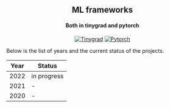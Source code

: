 <div align="center">

## ML frameworks
#### Both in tinygrad and pytorch

[![Tinygrad](https://img.shields.io/badge/Tinygrad-white.svg?style=for-the-badge&logoColor=black&logo=tinygrad)]()
[![Pytorch](https://img.shields.io/badge/Pytorch-EE4C2C.svg?style=for-the-badge&logoColor=white&logo=pytorch)]()

</div>

Below is the list of years and the current status of the projects.

Year | Status 
---|---
2022 | in progress
2021 | -
2020 | -
